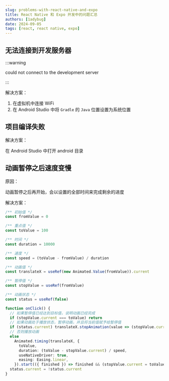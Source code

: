 ```yaml
---
slug: problems-with-react-native-and-expo
title: React Native 和 Expo 开发中的问题汇总
authors: [1adybug]
date: 2024-09-05
tags: [react, react native, expo]
---
```


## 无法连接到开发服务器

:::warning

could not connect to the development server

:::

解决方案：

1. 在虚拟机中连接 WiFi
2. 在 Android Studio 中将 `Gradle` 的 `Java` 位置设置为系统位置

## 项目编译失败

解决方案：

在 Android Studio 中打开 android 目录

## 动画暂停之后速度变慢

原因：

动画暂停之后再开始，会以设置的全部时间来完成剩余的进度

解决方案：

```typescript
/** 初始值 */
const fromValue = 0

/** 重点值 */
const toValue = 100

/** 时间 */
const duration = 10000

/** 速度 */
const speed = (toValue - fromValue) / duration

/** 动画值 */
const translateX = useRef(new Animated.Value(fromValue)).current

/** 暂停值 */
const stopValue = useRef(fromValue)

/** 动画状态 */
const status = useRef(false)

function onClick() {
  // 如果暂停值已经达到目标值，说明动画已经完成
  if (stopValue.current === toValue) return
  // 如果动画处于播放状态，暂停动画，并且将当前值赋予给暂停值
  if (status.current) translateX.stopAnimation(value => (stopValue.current = value))
  // 否则播放动画
  else
    Animated.timing(translateX, {
      toValue,
      duration: (toValue - stopValue.current) / speed,
      useNativeDriver: true,
      easing: Easing.linear,
    }).start(({ finished }) => finished && (stopValue.current = toValue))
  status.current = !status.current
}
```
